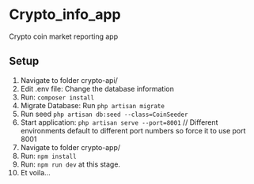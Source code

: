 # Crypto_info_app
Crypto coin market reporting app

## Setup
1. Navigate to folder crypto-api/
2. Edit .env file: Change the database information
3. Run: `composer install`
4. Migrate Database: Run `php artisan migrate`
5. Run seed `php artisan db:seed --class=CoinSeeder`
6. Start application: `php artisan serve --port=8001` // Different environments default to different port numbers so force it to use port 8001
7. Navigate to folder crypto-app/
8. Run: `npm install`
9. Run: `npm run dev` at this stage.
10. Et voila...



